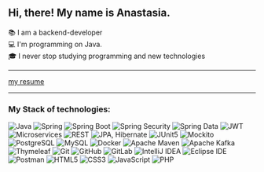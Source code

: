 ## Hi, there! My name is Anastasia.

📚 I am a backend-developer  
💻 I'm programming on Java.  
🎓 I never stop studying programming and new technologies
___
[my resume](https://anafalin.github.io/resume/)
___

### My Stack of technologies: 
![Java](https://img.shields.io/static/v1?style=flate&message=Java&color=FF6801&logo=openjdk&logoColor=black&label)
![Spring](https://img.shields.io/static/v1?style=flat&message=Spring+Framework&color=6DB33F&logo=Spring&logoColor=FFFFFF&label=)
![Spring Boot](https://img.shields.io/static/v1?style=flat&message=Spring+Boot&color=6DB33F&logo=Spring+Boot&logoColor=FFFFFF&label=)
![Spring Security](https://img.shields.io/static/v1?style=flat&message=Spring+Security&color=6DB33F&logo=Spring+Security&logoColor=FFFFFF&label=)
![Spring Data](https://img.shields.io/static/v1?style=flat&message=Spring+Data&color=6DB33F&logo=Spring_Data&logoColor=FFFFFF&label=)
![JWT](https://img.shields.io/static/v1?style=flat&message=JSON+Web+Tokens&color=000000&logo=JSON+Web+Tokens&logoColor=FFFFFF&label=)
![Microservices](https://img.shields.io/static/v1?style=flate&message=Microservices&color=1572B6&logoColor=FFFFFF&label=)
![REST](https://img.shields.io/static/v1?style=flat&message=RESTful&color=A13DD5&logo=REST&logoColor=FFFFFF&label=)
![JPA, Hibernate](https://img.shields.io/static/v1?style=flate&message=Hibernate+(JPA)&color=9F8200&logo=Hibernate&logoColor=FFFFFF&label=)
![JUnit5](https://img.shields.io/static/v1?style=flate&message=JUnit5&color=25A162&logo=JUnit5&logoColor=FFFFFF&label=)
![Mockito](https://img.shields.io/static/v1?style=flate&message=Mockito&color=6DB33F&logoColor=FFFFFF&label=)
![PostgreSQL](https://img.shields.io/static/v1?style=flate&message=PostgreSQL&color=4169E1&logo=PostgreSQL&logoColor=FFFFFF&label=)
![MySQL](https://img.shields.io/static/v1?style=flate&message=MySQL&color=4479A1&logo=MySQL&logoColor=FFFFFF&label=)
![Docker](https://img.shields.io/static/v1?style=flate&message=Docker&color=2496ED&logo=Docker&logoColor=FFFFFF&label=)
![Apache Maven](https://img.shields.io/badge/Apache%20Maven-C71A36?style=flate&logo=Apache%20Maven&logoColor=white)
![Apache Kafka](https://img.shields.io/static/v1?style=flate&message=Apache+Kafka&color=231F20&logo=Apache+Kafka&logoColor=FFFFFF&label=)
![Thymeleaf](https://img.shields.io/static/v1?style=flate&message=Thymeleaf&color=447e0a&logo=Thymeleaf&logoColor=whyte&label=)
![Git](https://img.shields.io/static/v1?style=flate&message=Git&color=F05032&logo=Git&logoColor=FFFFFF&label=)
![GitHub](https://img.shields.io/static/v1?style=flate&message=GitHub&color=181717&logo=GitHub&logoColor=FFFFFF&label=)
![GitLab](https://img.shields.io/badge/GitLab-330F63?style=flate&logo=gitlab&logoColor=orange)
![IntelliJ IDEA](https://img.shields.io/static/v1?style=flate&message=IntelliJ+IDEA&color=000000&logo=IntelliJ+IDEA&logoColor=FFFFFF&label=)
![Eclipse IDE](https://img.shields.io/static/v1?style=flate&message=Eclipse+IDE&color=2C2255&logo=Eclipse+IDE&logoColor=FFFFFF&label=)
![Postman](https://img.shields.io/badge/postman-%23777BB4.svg?style=flate&color=f26b3a&logo=postman&logoColor=white)
![HTML5](https://img.shields.io/static/v1?style=flate&message=HTML5&color=E34F26&logo=HTML5&logoColor=FFFFFF&label=)
![CSS3](https://img.shields.io/static/v1?style=flate&message=CSS3&color=1572B6&logo=CSS3&logoColor=FFFFFF&label=)
![JavaScript](https://img.shields.io/badge/javascript-%23323330.svg?style=flate&logo=javascript&logoColor=%23F7DF1E)
![PHP](https://img.shields.io/badge/php-%23777BB4.svg?style=flate&logo=php&logoColor=white)

